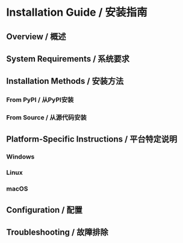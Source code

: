 # Installation Guide / 安装指南

## Overview / 概述

## System Requirements / 系统要求

## Installation Methods / 安装方法

### From PyPI / 从PyPI安装

### From Source / 从源代码安装

## Platform-Specific Instructions / 平台特定说明

### Windows

### Linux

### macOS

## Configuration / 配置

## Troubleshooting / 故障排除 